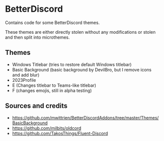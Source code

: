 # BetterDiscord
Contains code for some BetterDiscord themes. 

These themes are either directly stolen without any modifications or stolen and then split into microthemes. 

## Themes
- Windows Titlebar (tries to restore default Windows titlebar)
- Basic Background (basic background by DevilBro, but I remove icons and add blur)
- 2023Profile
- E (Changes titlebar to Teams-like titlebar)
- F (changes emojis, still in alpha testing)

## Sources and credits
- https://github.com/mwittrien/BetterDiscordAddons/tree/master/Themes/BasicBackground
- https://github.com/milbits/oldcord
- https://github.com/TakosThings/Fluent-Discord
